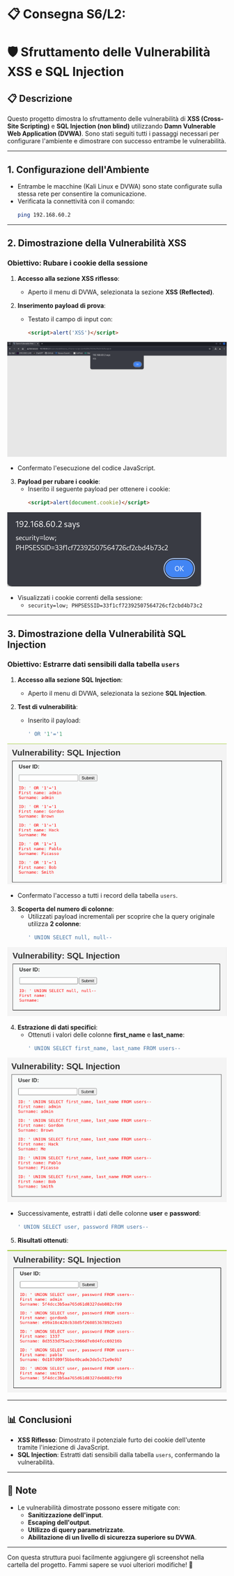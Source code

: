# 📋 Consegna S6/L2: 
# 🛡️ Sfruttamento delle Vulnerabilità XSS e SQL Injection

## 📋 Descrizione
Questo progetto dimostra lo sfruttamento delle vulnerabilità di **XSS (Cross-Site Scripting)** e **SQL Injection (non blind)** utilizzando **Damn Vulnerable Web Application (DVWA)**. Sono stati seguiti tutti i passaggi necessari per configurare l'ambiente e dimostrare con successo entrambe le vulnerabilità.

---

## 1. Configurazione dell'Ambiente
- Entrambe le macchine (Kali Linux e DVWA) sono state configurate sulla stessa rete per consentire la comunicazione.
- Verificata la connettività con il comando:
  ```bash
  ping 192.168.60.2
  ```

---

## 2. Dimostrazione della Vulnerabilità XSS
### **Obiettivo: Rubare i cookie della sessione**

1. **Accesso alla sezione XSS riflesso**:
   - Aperto il menu di DVWA, selezionata la sezione **XSS (Reflected)**.

2. **Inserimento payload di prova**:
   - Testato il campo di input con:
     ```html
     <script>alert('XSS')</script>
     ```
![XSSHTMLvulnerable](./XSSHTMLvulnerable.png)

   - Confermato l'esecuzione del codice JavaScript.

3. **Payload per rubare i cookie**:
   - Inserito il seguente payload per ottenere i cookie:
     ```html
     <script>alert(document.cookie)</script>
     ```
![CookieAttuali](./CookieAttuali.png)

   - Visualizzati i cookie correnti della sessione:
     - `security=low; PHPSESSID=33f1cf72392507564726cf2cbd4b73c2`

---

## 3. Dimostrazione della Vulnerabilità SQL Injection
### **Obiettivo: Estrarre dati sensibili dalla tabella `users`**

1. **Accesso alla sezione SQL Injection**:
   - Aperto il menu di DVWA, selezionata la sezione **SQL Injection**.

2. **Test di vulnerabilità**:
   - Inserito il payload:
     ```sql
     ' OR '1'='1
     ```
![OR '1'='1](./OR11.png)

   - Confermato l'accesso a tutti i record della tabella `users`.

3. **Scoperta del numero di colonne**:
   - Utilizzati payload incrementali per scoprire che la query originale utilizza **2 colonne**:
     ```sql
     ' UNION SELECT null, null--
     ```
![Scoperte Colonne](./ScoperteColonne.png)

4. **Estrazione di dati specifici**:
   - Ottenuti i valori delle colonne **first_name** e **last_name**:
     ```sql
     ' UNION SELECT first_name, last_name FROM users--
     ```
![Ottenuti Valori](./OttenutiValori.png)

   - Successivamente, estratti i dati delle colonne **user** e **password**:
     ```sql
     ' UNION SELECT user, password FROM users--
     ```

5. **Risultati ottenuti**:

![Estrazuserpassword](./Estrazuserpassword.png)

---

## 📊 Conclusioni
- **XSS Riflesso**: Dimostrato il potenziale furto dei cookie dell'utente tramite l'iniezione di JavaScript.
- **SQL Injection**: Estratti dati sensibili dalla tabella `users`, confermando la vulnerabilità.

---

## 📌 Note
- Le vulnerabilità dimostrate possono essere mitigate con:
  - **Sanitizzazione dell'input**.
  - **Escaping dell'output**.
  - **Utilizzo di query parametrizzate**.
  - **Abilitazione di un livello di sicurezza superiore su DVWA**.

---

Con questa struttura puoi facilmente aggiungere gli screenshot nella cartella del progetto. Fammi sapere se vuoi ulteriori modifiche! 🚀
